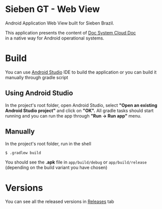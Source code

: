
# Sieben GT - Web View  
Android Application Web View built for Sieben Brazil.
  
This application presents the content of [Doc System Cloud Doc](http://docsystem5.clouddoc.com.br/SimplePortal/Pages/Login.html)  
in a native way for Android operational systems.

# Build  
You can use [Android Studio](https://developer.android.com/studio) IDE to build the application or you can build it manually through gradle script   
  
## Using Android Studio  
  
In the project's root folder, open Android Studio, select **"Open an existing Android Studio project"** and click on **"OK".** All gradle tasks should start running and you can run the app through **"Run -> Run app"** menu. 
 
## Manually

In the project's root folder, run in the shell

```bash
$ .gradlew build
```
You should see the **.apk** file in `app/build/debug` or `app/build/release` (depending on the build variant you have chosen)

# Versions
You can see all the released versions in [Releases](releases) tab